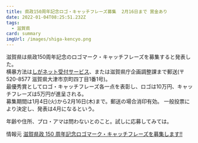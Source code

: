 ```yaml
---
title: 県政150周年記念ロゴ・キャッチフレーズ募集  2月16日まで 賞金あり
date: 2022-01-04T08:25:51.232Z
tags:
  - 滋賀県
card: summary
imgUrl: /images/shiga-kencyo.png
---
```

滋賀県は県政150周年記念のロゴマーク・キャッチフレーズを募集すると発表した。  
横暴方法は[しがネット受付サービス](https://ttzk.graffer.jp/pref-shiga/smart-apply/apply-procedure/5545966544624372751/door)、または滋賀県庁企画調整課まで郵送(〒520-8577 滋賀県大津市京町四丁目1番1号)。  
最優秀賞としてロゴ・キャッチフレーズ各一点を表彰し、ロゴは10万円、キャッチフレーズは5万円が進呈される。  
募集期間は1月4日(火)から2月16日(木)まで。郵送の場合消印有効。
一般投票により決定し、発表は4月になるという。

年齢や住所、プロ・アマは問わないとのこと。試しに応募してみては。

情報元
[滋賀県政 150 周年記念ロゴマーク・キャッチフレーズを募集します!!](https://www.pref.shiga.lg.jp/file/attachment/5292872.pdf)